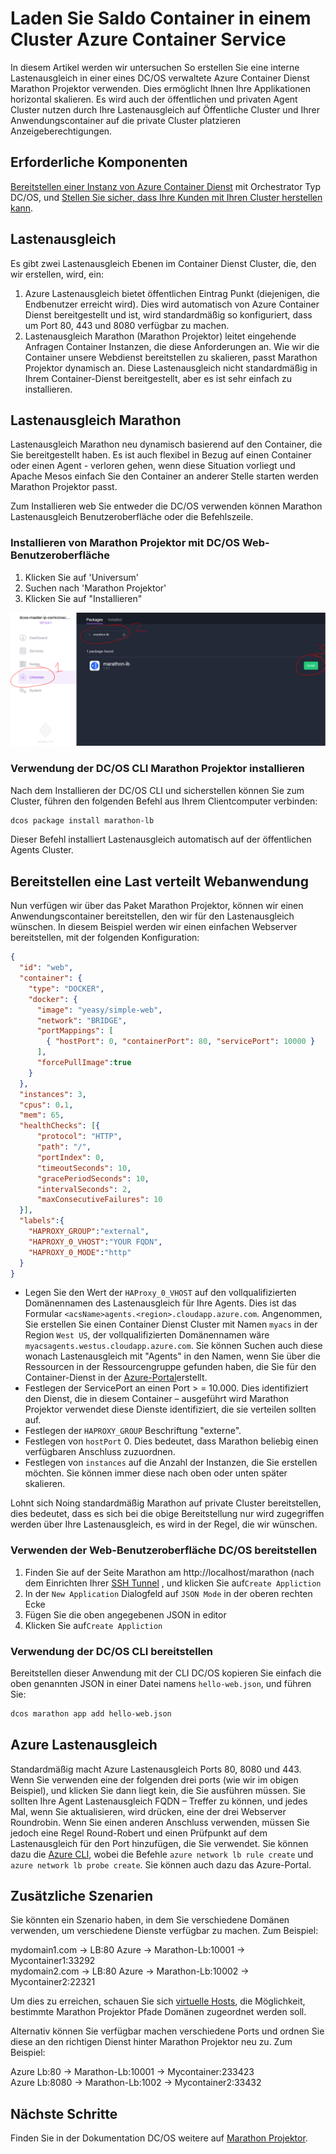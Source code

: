 <properties
   pageTitle="Laden Saldo Container in einem Cluster Azure Container Dienst | Microsoft Azure"
   description="Lastenausgleich über mehrere Container in einem Cluster Azure Container Dienst."
   services="container-service"
   documentationCenter=""
   authors="rgardler"
   manager="timlt"
   editor=""
   tags="acs, azure-container-service"
   keywords="DC/OS, Azure Container, Micro-Dienste"/>

<tags
   ms.service="container-service"
   ms.devlang="na"
   ms.topic="get-started-article"
   ms.tgt_pltfrm="na"
   ms.workload="na"
   ms.date="07/11/2016"
   ms.author="rogardle"/>

# <a name="load-balance-containers-in-an-azure-container-service-cluster"></a>Laden Sie Saldo Container in einem Cluster Azure Container Service

In diesem Artikel werden wir untersuchen So erstellen Sie eine interne Lastenausgleich in einer eines DC/OS verwaltete Azure Container Dienst Marathon Projektor verwenden. Dies ermöglicht Ihnen Ihre Applikationen horizontal skalieren. Es wird auch der öffentlichen und privaten Agent Cluster nutzen durch Ihre Lastenausgleich auf Öffentliche Cluster und Ihrer Anwendungscontainer auf die private Cluster platzieren Anzeigeberechtigungen.

## <a name="prerequisites"></a>Erforderliche Komponenten

[Bereitstellen einer Instanz von Azure Container Dienst](container-service-deployment.md) mit Orchestrator Typ DC/OS, und [Stellen Sie sicher, dass Ihre Kunden mit Ihren Cluster herstellen kann](container-service-connect.md). 

## <a name="load-balancing"></a>Lastenausgleich

Es gibt zwei Lastenausgleich Ebenen im Container Dienst Cluster, die, den wir erstellen, wird, ein: 

  1. Azure Lastenausgleich bietet öffentlichen Eintrag Punkt (diejenigen, die Endbenutzer erreicht wird). Dies wird automatisch von Azure Container Dienst bereitgestellt und ist, wird standardmäßig so konfiguriert, dass um Port 80, 443 und 8080 verfügbar zu machen.
  2. Lastenausgleich Marathon (Marathon Projektor) leitet eingehende Anfragen Container Instanzen, die diese Anforderungen an. Wie wir die Container unsere Webdienst bereitstellen zu skalieren, passt Marathon Projektor dynamisch an. Diese Lastenausgleich nicht standardmäßig in Ihrem Container-Dienst bereitgestellt, aber es ist sehr einfach zu installieren.

## <a name="marathon-load-balancer"></a>Lastenausgleich Marathon

Lastenausgleich Marathon neu dynamisch basierend auf den Container, die Sie bereitgestellt haben. Es ist auch flexibel in Bezug auf einen Container oder einen Agent - verloren gehen, wenn diese Situation vorliegt und Apache Mesos einfach Sie den Container an anderer Stelle starten werden Marathon Projektor passt.

Zum Installieren web Sie entweder die DC/OS verwenden können Marathon Lastenausgleich Benutzeroberfläche oder die Befehlszeile.

### <a name="install-marathon-lb-using-dcos-web-ui"></a>Installieren von Marathon Projektor mit DC/OS Web-Benutzeroberfläche

  1. Klicken Sie auf 'Universum'
  2. Suchen nach 'Marathon Projektor'
  3. Klicken Sie auf "Installieren"

![Installieren von Marathon Projektor über die DC/OS Web-Oberfläche](./media/dcos/marathon-lb-install.png)

### <a name="install-marathon-lb-using-the-dcos-cli"></a>Verwendung der DC/OS CLI Marathon Projektor installieren

Nach dem Installieren der DC/OS CLI und sicherstellen können Sie zum Cluster, führen den folgenden Befehl aus Ihrem Clientcomputer verbinden:

```bash
dcos package install marathon-lb
```

Dieser Befehl installiert Lastenausgleich automatisch auf der öffentlichen Agents Cluster.

## <a name="deploy-a-load-balanced-web-application"></a>Bereitstellen eine Last verteilt Webanwendung

Nun verfügen wir über das Paket Marathon Projektor, können wir einen Anwendungscontainer bereitstellen, den wir für den Lastenausgleich wünschen. In diesem Beispiel werden wir einen einfachen Webserver bereitstellen, mit der folgenden Konfiguration:

```json
{
  "id": "web",
  "container": {
    "type": "DOCKER",
    "docker": {
      "image": "yeasy/simple-web",
      "network": "BRIDGE",
      "portMappings": [
        { "hostPort": 0, "containerPort": 80, "servicePort": 10000 }
      ],
      "forcePullImage":true
    }
  },
  "instances": 3,
  "cpus": 0.1,
  "mem": 65,
  "healthChecks": [{
      "protocol": "HTTP",
      "path": "/",
      "portIndex": 0,
      "timeoutSeconds": 10,
      "gracePeriodSeconds": 10,
      "intervalSeconds": 2,
      "maxConsecutiveFailures": 10
  }],
  "labels":{
    "HAPROXY_GROUP":"external",
    "HAPROXY_0_VHOST":"YOUR FQDN",
    "HAPROXY_0_MODE":"http"
  }
}

```

  * Legen Sie den Wert der `HAProxy_0_VHOST` auf den vollqualifizierten Domänennamen des Lastenausgleich für Ihre Agents. Dies ist das Formular `<acsName>agents.<region>.cloudapp.azure.com`. Angenommen, Sie erstellen Sie einen Container Dienst Cluster mit Namen `myacs` in der Region `West US`, der vollqualifizierten Domänennamen wäre `myacsagents.westus.cloudapp.azure.com`. Sie können Suchen auch diese wonach Lastenausgleich mit "Agents" in den Namen, wenn Sie über die Ressourcen in der Ressourcengruppe gefunden haben, die Sie für den Container-Dienst in der [Azure-Portal](https://portal.azure.com)erstellt.
  * Festlegen der ServicePort an einen Port > = 10.000. Dies identifiziert den Dienst, die in diesem Container – ausgeführt wird Marathon Projektor verwendet diese Dienste identifiziert, die sie verteilen sollten auf.
  * Festlegen der `HAPROXY_GROUP` Beschriftung "externe".
  * Festlegen von `hostPort` 0. Dies bedeutet, dass Marathon beliebig einen verfügbaren Anschluss zuzuordnen.
  * Festlegen von `instances` auf die Anzahl der Instanzen, die Sie erstellen möchten. Sie können immer diese nach oben oder unten später skalieren.

Lohnt sich Noing standardmäßig Marathon auf private Cluster bereitstellen, dies bedeutet, dass es sich bei die obige Bereitstellung nur wird zugegriffen werden über Ihre Lastenausgleich, es wird in der Regel, die wir wünschen.

### <a name="deploy-using-the-dcos-web-ui"></a>Verwenden der Web-Benutzeroberfläche DC/OS bereitstellen

  1. Finden Sie auf der Seite Marathon am http://localhost/marathon (nach dem Einrichten Ihrer [SSH Tunnel](container-service-connect.md) , und klicken Sie auf`Create Appliction`
  2. In der `New Application` Dialogfeld auf `JSON Mode` in der oberen rechten Ecke
  3. Fügen Sie die oben angegebenen JSON in editor
  4. Klicken Sie auf`Create Appliction`

### <a name="deploy-using-the-dcos-cli"></a>Verwendung der DC/OS CLI bereitstellen

Bereitstellen dieser Anwendung mit der CLI DC/OS kopieren Sie einfach die oben genannten JSON in einer Datei namens `hello-web.json`, und führen Sie:

```bash
dcos marathon app add hello-web.json
```

## <a name="azure-load-balancer"></a>Azure Lastenausgleich

Standardmäßig macht Azure Lastenausgleich Ports 80, 8080 und 443. Wenn Sie verwenden eine der folgenden drei ports (wie wir im obigen Beispiel), und klicken Sie dann liegt kein, die Sie ausführen müssen. Sie sollten Ihre Agent Lastenausgleich FQDN – Treffer zu können, und jedes Mal, wenn Sie aktualisieren, wird drücken, eine der drei Webserver Roundrobin. Wenn Sie einen anderen Anschluss verwenden, müssen Sie jedoch eine Regel Round-Robert und einen Prüfpunkt auf dem Lastenausgleich für den Port hinzufügen, die Sie verwendet. Sie können dazu die [Azure CLI](../xplat-cli-azure-resource-manager.md), wobei die Befehle `azure network lb rule create` und `azure network lb probe create`. Sie können auch dazu das Azure-Portal.


## <a name="additional-scenarios"></a>Zusätzliche Szenarien

Sie könnten ein Szenario haben, in dem Sie verschiedene Domänen verwenden, um verschiedene Dienste verfügbar zu machen. Zum Beispiel:

mydomain1.com -> LB:80 Azure -> Marathon-Lb:10001 -> Mycontainer1:33292  
mydomain2.com -> LB:80 Azure -> Marathon-Lb:10002 -> Mycontainer2:22321

Um dies zu erreichen, schauen Sie sich [virtuelle Hosts](https://mesosphere.com/blog/2015/12/04/dcos-marathon-lb/), die Möglichkeit, bestimmte Marathon Projektor Pfade Domänen zugeordnet werden soll.

Alternativ können Sie verfügbar machen verschiedene Ports und ordnen Sie diese an den richtigen Dienst hinter Marathon Projektor neu zu. Zum Beispiel:

Azure Lb:80 -> Marathon-Lb:10001 -> Mycontainer:233423  
Azure Lb:8080 -> Marathon-Lb:1002 -> Mycontainer2:33432


## <a name="next-steps"></a>Nächste Schritte

Finden Sie in der Dokumentation DC/OS weitere auf [Marathon Projektor](https://dcos.io/docs/1.7/usage/service-discovery/marathon-lb/).
